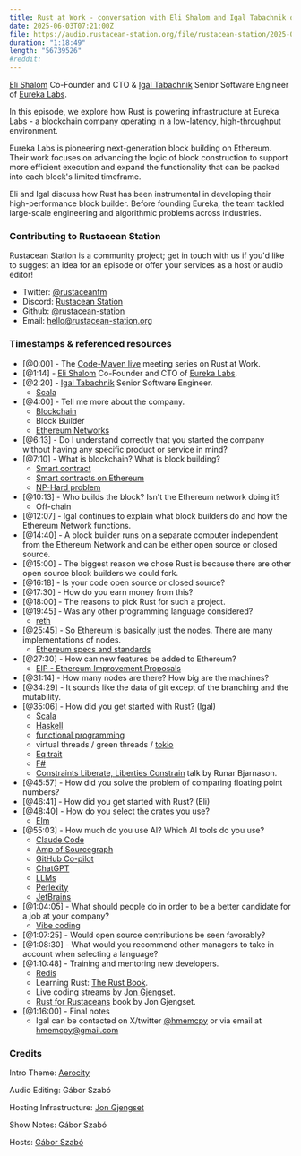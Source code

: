 ```yaml
---
title: Rust at Work - conversation with Eli Shalom and Igal Tabachnik of Eureka Labs
date: 2025-06-03T07:21:00Z
file: https://audio.rustacean-station.org/file/rustacean-station/2025-06-03-eli-shalom-and-igal-tabachnik.mp3
duration: "1:18:49"
length: "56739526"
#reddit:
---
```


[Eli Shalom](https://www.linkedin.com/in/elishalom/) Co-Founder and CTO & [Igal Tabachnik](https://www.linkedin.com/in/igaltabachnik/) Senior Software Engineer of [Eureka Labs](https://eurekalabs.xyz/).

In this episode, we explore how Rust is powering infrastructure at Eureka Labs - a blockchain company operating in a low-latency, high-throughput environment.

Eureka Labs is pioneering next-generation block building on Ethereum. Their work focuses on advancing the logic of block construction to support more efficient execution and expand the functionality that can be packed into each block's limited timeframe.

Eli and Igal discuss how Rust has been instrumental in developing their high-performance block builder. Before founding Eureka, the team tackled large-scale engineering and algorithmic problems across industries.

### Contributing to Rustacean Station

Rustacean Station is a community project; get in touch with us if you'd like to suggest an idea for an episode or offer your services as a host or audio editor!

 - Twitter: [@rustaceanfm](https://twitter.com/rustaceanfm)
 - Discord: [Rustacean Station](https://discord.gg/cHc3Gyc)
 - Github: [@rustacean-station](https://github.com/rustacean-station/)
 - Email: [hello@rustacean-station.org](mailto:hello@rustacean-station.org)

### Timestamps & referenced resources

- [@0:00] - The [Code-Maven live](https://live.code-maven.com/) meeting series on Rust at Work.
- [@1:14] - [Eli Shalom](https://www.linkedin.com/in/elishalom/) Co-Founder and CTO of [Eureka Labs](https://eurekalabs.xyz/).
- [@2:20] - [Igal Tabachnik](https://www.linkedin.com/in/igaltabachnik/) Senior Software Engineer.
  - [Scala](https://www.scala-lang.org/)
- [@4:00] - Tell me more about the company.
  - [Blockchain](https://en.wikipedia.org/wiki/Blockchain)
  - Block Builder
  - [Ethereum Networks](https://ethereum.org/en/developers/docs/networks/)
- [@6:13] - Do I understand correctly that you started the company without having any specific product or service in mind?
- [@7:10] - What is blockchain? What is block building?
  - [Smart contract](https://en.wikipedia.org/wiki/Smart_contract)
  - [Smart contracts on Ethereum](https://ethereum.org/en/developers/docs/smart-contracts/)
  - [NP-Hard problem](https://en.wikipedia.org/wiki/NP-hardness)
- [@10:13] - Who builds the block? Isn't the Ethereum network doing it?
  - Off-chain
- [@12:07] - Igal continues to explain what block builders do and how the Ethereum Network functions.
- [@14:40] - A block builder runs on a separate computer independent from the Ethereum Network and can be either open source or closed source.
- [@15:00] - The biggest reason we chose Rust is because there are other open source block builders we could fork.
- [@16:18] - Is your code open source or closed source?
- [@17:30] - How do you earn money from this?
- [@18:00] - The reasons to pick Rust for such a project.
- [@19:45] - Was any other programming language considered?
  - [reth](https://reth.rs/)
- [@25:45] - So Ethereum is basically just the nodes. There are many implementations of nodes.
  - [Ethereum specs and standards](https://ethereum.org/en/developers/docs/standards/)
- [@27:30] - How can new features be added to Ethereum?
  - [EIP - Ethereum Improvement Proposals](https://eips.ethereum.org/)
- [@31:14] - How many nodes are there? How big are the machines?
- [@34:29] - It sounds like the data of git except of the branching and the mutability.
- [@35:06] - How did you get started with Rust? (Igal)
  - [Scala](https://www.scala-lang.org/)
  - [Haskell](https://www.haskell.org/)
  - [functional programming](https://en.wikipedia.org/wiki/Functional_programming)
  - virtual threads / green threads / [tokio](https://tokio.rs/)
  - [Eq trait](https://doc.rust-lang.org/std/cmp/trait.Eq.html)
  - [F#](https://fsharp.org/)
  - [Constraints Liberate, Liberties Constrain](https://www.youtube.com/watch?v=GqmsQeSzMdw) talk by Runar Bjarnason.
- [@45:57] - How did you solve the problem of comparing floating point numbers?
- [@46:41] - How did you get started with Rust? (Eli)
- [@48:40] - How do you select the crates you use?
  - [Elm](https://elm-lang.org/)
- [@55:03] - How much do you use AI? Which AI tools do you use?
  - [Claude Code](https://claude.ai/)
  - [Amp of Sourcegraph](https://sourcegraph.com/)
  - [GitHub Co-pilot](https://github.com/features/copilot)
  - [ChatGPT](https://chatgpt.com/)
  - [LLMs](https://en.wikipedia.org/wiki/Large_language_model)
  - [Perlexity](https://www.perplexity.ai/)
  - [JetBrains](https://www.jetbrains.com/)
- [@1:04:05] - What should people do in order to be a better candidate for a job at your company?
  - [Vibe coding](https://en.wikipedia.org/wiki/Vibe_coding)
- [@1:07:25] - Would open source contributions be seen favorably?
- [@1:08:30] - What would you recommend other managers to take in account when selecting a language?
- [@1:10:48] - Training and mentoring new developers.
  - [Redis](https://redis.io/)
  - Learning Rust: [The Rust Book](https://doc.rust-lang.org/book/).
  - Live coding streams by [Jon Gjengset](https://www.youtube.com/c/JonGjengset).
  - [Rust for Rustaceans](https://rust-for-rustaceans.com/) book by Jon Gjengset.
- [@1:16:00] - Final notes
  - Igal can be contacted on X/twitter [@hmemcpy](https://x.com/hmemcpy) or via email at hmemcpy@gmail.com

### Credits

Intro Theme: [Aerocity](https://twitter.com/AerocityMusic)

Audio Editing: Gábor Szabó

Hosting Infrastructure: [Jon Gjengset](https://twitter.com/jonhoo/)

Show Notes: Gábor Szabó

Hosts: [Gábor Szabó](https://www.linkedin.com/in/szabgab/)

